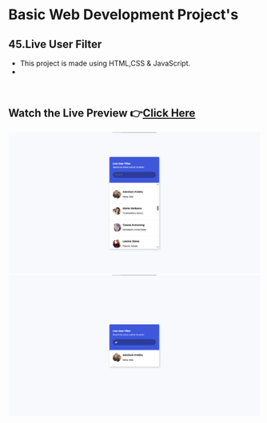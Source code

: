 # Basic Web Development Project's

## 45.Live User Filter


- This project is made using HTML,CSS & JavaScript.
- 

<br>

## Watch the Live Preview 👉[Click Here](https://sorcererchiragsingh.github.io/Web-Development-Projects/45-Live%20User%20Filter)

![Preview Image1](https://github.com/sorcererchiragsingh/Web-Development-Projects/blob/main/45-Live%20User%20Filter/Images/preview1.png)
![Preview Image1](https://github.com/sorcererchiragsingh/Web-Development-Projects/blob/main/45-Live%20User%20Filter/Images/preview2.png)


<br><br>
